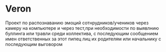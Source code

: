 # Veron
Проект по распознаванию эмоций сотнрудников/учеников через камеру на компьютере и через тест,при необходимости по выявлнию буллинга или травли среди коллектива, с последующим сообщением имен ответственных за этот пипец лиц их родителям или начальнику с последующим выговором

